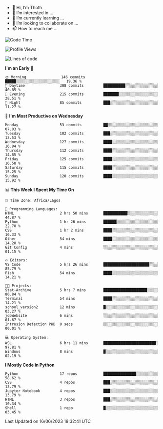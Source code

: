 <!---
thoth2357/thoth2357 is a ✨ special ✨ repository because its `README.md` (this file) appears on your GitHub profile.
You can click the Preview link to take a look at your changes.
--->

- 👋 Hi, I’m Thoth
- 👀 I’m interested in ...
- 🌱 I’m currently learning ...
- 💞️ I’m looking to collaborate on ...
- 📫 How to reach me ...




<!--START_SECTION:waka-->
![Code Time](http://img.shields.io/badge/Code%20Time-2%2C071%20hrs%2059%20mins-blue)

![Profile Views](http://img.shields.io/badge/Profile%20Views-0-blue)

![Lines of code](https://img.shields.io/badge/From%20Hello%20World%20I%27ve%20Written-29.1%20million%20lines%20of%20code-blue)

**I'm an Early 🐤** 

```text
🌞 Morning                146 commits         █████░░░░░░░░░░░░░░░░░░░░   19.36 % 
🌆 Daytime                308 commits         ██████████░░░░░░░░░░░░░░░   40.85 % 
🌃 Evening                215 commits         ███████░░░░░░░░░░░░░░░░░░   28.51 % 
🌙 Night                  85 commits          ███░░░░░░░░░░░░░░░░░░░░░░   11.27 % 
```
📅 **I'm Most Productive on Wednesday** 

```text
Monday                   53 commits          ██░░░░░░░░░░░░░░░░░░░░░░░   07.03 % 
Tuesday                  102 commits         ███░░░░░░░░░░░░░░░░░░░░░░   13.53 % 
Wednesday                127 commits         ████░░░░░░░░░░░░░░░░░░░░░   16.84 % 
Thursday                 112 commits         ████░░░░░░░░░░░░░░░░░░░░░   14.85 % 
Friday                   125 commits         ████░░░░░░░░░░░░░░░░░░░░░   16.58 % 
Saturday                 115 commits         ████░░░░░░░░░░░░░░░░░░░░░   15.25 % 
Sunday                   120 commits         ████░░░░░░░░░░░░░░░░░░░░░   15.92 % 
```


📊 **This Week I Spent My Time On** 

```text
🕑︎ Time Zone: Africa/Lagos

💬 Programming Languages: 
HTML                     2 hrs 50 mins       ███████████░░░░░░░░░░░░░░   44.87 % 
Python                   1 hr 26 mins        ██████░░░░░░░░░░░░░░░░░░░   22.78 % 
CSS                      1 hr 2 mins         ████░░░░░░░░░░░░░░░░░░░░░   16.33 % 
Other                    54 mins             ████░░░░░░░░░░░░░░░░░░░░░   14.28 % 
Git Config               4 mins              ░░░░░░░░░░░░░░░░░░░░░░░░░   01.15 % 

🔥 Editors: 
VS Code                  5 hrs 26 mins       █████████████████████░░░░   85.79 % 
Fish                     54 mins             ████░░░░░░░░░░░░░░░░░░░░░   14.21 % 

🐱‍💻 Projects: 
Stat-Archive             5 hrs 7 mins        ████████████████████░░░░░   80.84 % 
Terminal                 54 mins             ████░░░░░░░░░░░░░░░░░░░░░   14.21 % 
school_version2          12 mins             █░░░░░░░░░░░░░░░░░░░░░░░░   03.27 % 
jobWebsite               6 mins              ░░░░░░░░░░░░░░░░░░░░░░░░░   01.67 % 
Intrusion Detection PHD  0 secs              ░░░░░░░░░░░░░░░░░░░░░░░░░   00.01 % 

💻 Operating System: 
WSL                      6 hrs 11 mins       ████████████████████████░   97.81 % 
Windows                  8 mins              █░░░░░░░░░░░░░░░░░░░░░░░░   02.19 % 
```

**I Mostly Code in Python** 

```text
Python                   17 repos            ███████████████░░░░░░░░░░   58.62 % 
CSS                      4 repos             ███░░░░░░░░░░░░░░░░░░░░░░   13.79 % 
Jupyter Notebook         4 repos             ███░░░░░░░░░░░░░░░░░░░░░░   13.79 % 
HTML                     3 repos             ███░░░░░░░░░░░░░░░░░░░░░░   10.34 % 
Shell                    1 repo              █░░░░░░░░░░░░░░░░░░░░░░░░   03.45 % 
```




 Last Updated on 16/06/2023 18:32:41 UTC
<!--END_SECTION:waka-->
<!--![](http://github-profile-summary-cards.vercel.app/api/cards/profile-details?username=thoth2357&theme=2077)

![](http://github-profile-summary-cards.vercel.app/api/cards/stats?username=thoth2357&theme=2077)![](http://github-profile-summary-cards.vercel.app/api/cards/productive-time?username=thoth2357&theme=2077&utcOffset=8) -->
